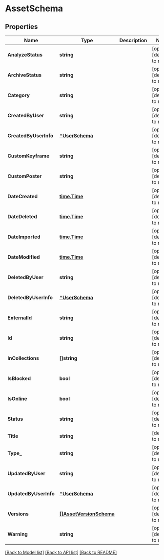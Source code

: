 # AssetSchema

## Properties
Name | Type | Description | Notes
------------ | ------------- | ------------- | -------------
**AnalyzeStatus** | **string** |  | [optional] [default to null]
**ArchiveStatus** | **string** |  | [optional] [default to null]
**Category** | **string** |  | [optional] [default to null]
**CreatedByUser** | **string** |  | [optional] [default to null]
**CreatedByUserInfo** | [***UserSchema**](UserSchema.md) |  | [optional] [default to null]
**CustomKeyframe** | **string** |  | [optional] [default to null]
**CustomPoster** | **string** |  | [optional] [default to null]
**DateCreated** | [**time.Time**](time.Time.md) |  | [optional] [default to null]
**DateDeleted** | [**time.Time**](time.Time.md) |  | [optional] [default to null]
**DateImported** | [**time.Time**](time.Time.md) |  | [optional] [default to null]
**DateModified** | [**time.Time**](time.Time.md) |  | [optional] [default to null]
**DeletedByUser** | **string** |  | [optional] [default to null]
**DeletedByUserInfo** | [***UserSchema**](UserSchema.md) |  | [optional] [default to null]
**ExternalId** | **string** |  | [optional] [default to null]
**Id** | **string** |  | [optional] [default to null]
**InCollections** | **[]string** |  | [optional] [default to null]
**IsBlocked** | **bool** |  | [optional] [default to null]
**IsOnline** | **bool** |  | [optional] [default to null]
**Status** | **string** |  | [optional] [default to null]
**Title** | **string** |  | [default to null]
**Type_** | **string** |  | [optional] [default to null]
**UpdatedByUser** | **string** |  | [optional] [default to null]
**UpdatedByUserInfo** | [***UserSchema**](UserSchema.md) |  | [optional] [default to null]
**Versions** | [**[]AssetVersionSchema**](AssetVersionSchema.md) |  | [optional] [default to null]
**Warning** | **string** |  | [optional] [default to null]

[[Back to Model list]](../README.md#documentation-for-models) [[Back to API list]](../README.md#documentation-for-api-endpoints) [[Back to README]](../README.md)


